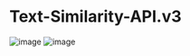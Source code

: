 # Text-Similarity-API.v3
![image](https://user-images.githubusercontent.com/107072477/233427713-9371e811-12e6-4337-a7c7-180120a23649.png)
![image](https://user-images.githubusercontent.com/107072477/233427761-33a44a5b-42d3-4f9d-836b-46bd0e700930.png)

